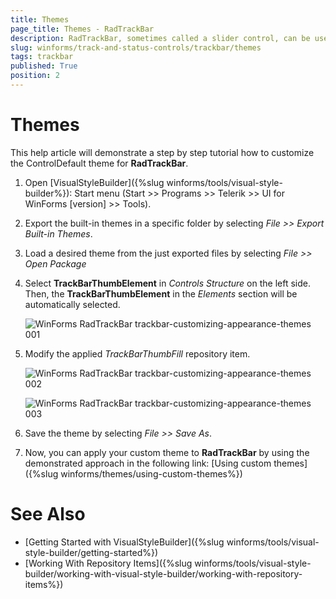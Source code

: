```yaml
---
title: Themes
page_title: Themes - RadTrackBar
description: RadTrackBar, sometimes called a slider control, can be used for navigating a large amount of information or for visually adjusting a numeric setting. 
slug: winforms/track-and-status-controls/trackbar/themes
tags: trackbar
published: True
position: 2 
---
```


# Themes

This help article will demonstrate a step by step tutorial how to customize the ControlDefault theme for **RadTrackBar**. 

1. Open [VisualStyleBuilder]({%slug winforms/tools/visual-style-builder%}): Start menu (Start >> Programs >> Telerik >> UI for WinForms [version] >> Tools).

1. Export the built-in themes in a specific folder by selecting *File >> Export Built-in Themes*.

1. Load a desired theme from the just exported files by selecting *File >> Open Package*

1. Select **TrackBarThumbElement** in *Controls Structure* on the left side. Then, the **TrackBarThumbElement** in the *Elements* section will be automatically selected.

	![WinForms RadTrackBar trackbar-customizing-appearance-themes 001](images/trackbar-customizing-appearance-themes001.png)

1. Modify the applied *TrackBarThumbFill* repository item. 

	![WinForms RadTrackBar trackbar-customizing-appearance-themes 002](images/trackbar-customizing-appearance-themes002.png)
	
	![WinForms RadTrackBar trackbar-customizing-appearance-themes 003](images/trackbar-customizing-appearance-themes003.png)

1. Save the theme by selecting *File >> Save As*.

1. Now, you can apply your custom theme to **RadTrackBar** by using the demonstrated approach in the following link: [Using custom themes]({%slug winforms/themes/using-custom-themes%})

# See Also 

* [Getting Started with VisualStyleBuilder]({%slug winforms/tools/visual-style-builder/getting-started%})
* [Working With Repository Items]({%slug winforms/tools/visual-style-builder/working-with-visual-style-builder/working-with-repository-items%})
 
